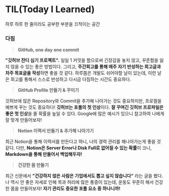 # TIL(Today I Learned)
하루 하루 한 줄이라도 공부한 부분을 끄적이는 공간

### 다짐
> **GitHub, one day one commit**

   **"깃허브 잔디 심기 프로젝트".**
   일일 1 커밋을 함으로써 긴장감을 놓지 않고, 꾸준함을 잃지 않을 수 있는 좋은 방법이다.
   그리고, **주간회고를 통해 매주 자기 반성하는 회고글과 차주 목표글을 작성**하면 좋을 것 같다.
   하루쯤은 개발도 쉬어야할 날이 있는데, 이런 날은 회고를 통해서 스스로 반성하고 다시금 다짐하는 시간도 중요하다.

> **GitHub Profile 만들기 & 꾸미기**

   깃허브에 많은 Repository와 Commit을 추가해 나아가는 것도 중요하지만, 프로필을 예쁘게 꾸는 것도 중요하다!
   **깃허브는 포폴의 첫 인상**이다. **잘 꾸며긴 깃허브 프로파일은 좋은 첫 인상**을 줄 확률을 높일 수 있다.
   Google에 많은 예시가 있으니 참고하여 나에게 잘 맞게 만들어보자!

> **Notion 이력서 만들기 & 추가해 나아가기**

   최근 Notion을 통해 이력서를 만든다고 하니, 나의 경력 관리를 해나아가는게 좋을 것 같다.
   다만, **Notion은 Server Error나 Disk Full로 없어질 수 있는 확률**이 크니, **Markdown을 통해 만들어서 백업해두자!**

> **건강한 몸 만들기**

  최근 신문에서 **"건강하지 않은 사람은 기업에서도 뽑고 싶지 않습니다"** 라는 글을 봤다.
  나 역시 안 좋은 자세로 인해 목과 허리에 많은 통증이 있는데, 운동도 꾸준히 해서 건강한 몸을 만들어보자!
  **자기 관리도 중요한 포폴 요소 중 하나니까!**

